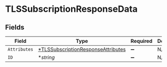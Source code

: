 # TLSSubscriptionResponseData


## Fields

| Field                                                                                          | Type                                                                                           | Required                                                                                       | Description                                                                                    | Example                                                                                        |
| ---------------------------------------------------------------------------------------------- | ---------------------------------------------------------------------------------------------- | ---------------------------------------------------------------------------------------------- | ---------------------------------------------------------------------------------------------- | ---------------------------------------------------------------------------------------------- |
| `Attributes`                                                                                   | [*TLSSubscriptionResponseAttributes](../../models/shared/tlssubscriptionresponseattributes.md) | :heavy_minus_sign:                                                                             | N/A                                                                                            |                                                                                                |
| `ID`                                                                                           | **string*                                                                                      | :heavy_minus_sign:                                                                             | N/A                                                                                            | sU3guUGZzb2W9Euo4Mo0r                                                                          |